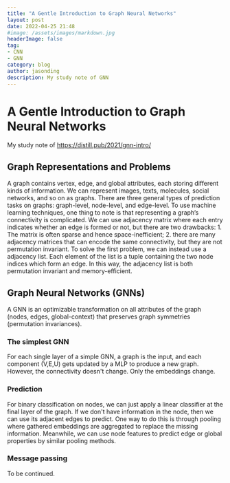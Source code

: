 ```yaml
---
title: "A Gentle Introduction to Graph Neural Networks"
layout: post
date: 2022-04-25 21:48
#image: /assets/images/markdown.jpg
headerImage: false
tag:
- CNN
- GNN
category: blog
author: jasonding
description: My study note of GNN
---
```


# A Gentle Introduction to Graph Neural Networks

My study note of https://distill.pub/2021/gnn-intro/

## Graph Representations and Problems

A graph contains vertex, edge, and global attributes, each storing different kinds of information. We can represent images, texts, molecules, social networks, and so on as graphs. There are three general types of prediction tasks on graphs: graph-level, node-level, and edge-level. To use machine learning techniques, one thing to note is that representing a graph’s connectivity is complicated. We can use adjacency matrix where each entry indicates whether an edge is formed or not, but there are two drawbacks: 1. The matrix is often sparse and hence space-inefficient; 2. there are many adjacency matrices that can encode the same connectivity, but they are not permutation invariant. To solve the first problem, we can instead use a adjacency list. Each element of the list is a tuple containing the two node indices which form an edge. In this way, the adjacency list is both permutation invariant and memory-efficient.



## Graph Neural Networks (GNNs)

 A GNN is an optimizable transformation on all attributes of the graph (nodes, edges, global-context) that preserves graph symmetries (permutation invariances). 

### The simplest GNN

For each single layer of a simple GNN, a graph is the input, and each component (V,E,U) gets updated by a MLP to produce a new graph. However, the connectivity doesn't change. Only the embeddings change. 

### Prediction

For binary classification on nodes, we can just apply a linear classifier at the final layer of the graph. If we don't have information in the node, then we can use its adjacent edges to predict. One way to do this is through pooling where gathered embeddings are aggregated to replace the missing information. Meanwhile, we can use node features to predict edge or global properties by similar pooling methods. 

### Message passing

To be continued.